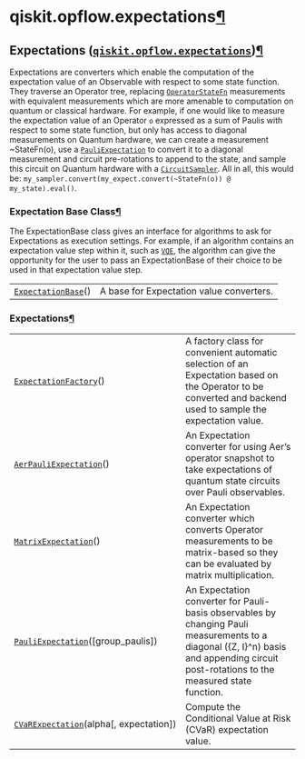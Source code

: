 <span id="qiskit-opflow-expectations" />

# qiskit.opflow\.expectations[¶](#module-qiskit.opflow.expectations "Permalink to this headline")

## Expectations ([`qiskit.opflow.expectations`](#module-qiskit.opflow.expectations "qiskit.opflow.expectations"))[¶](#expectations-qiskit-opflow-expectations "Permalink to this headline")

Expectations are converters which enable the computation of the expectation value of an Observable with respect to some state function. They traverse an Operator tree, replacing [`OperatorStateFn`](qiskit.opflow.state_fns.OperatorStateFn#qiskit.opflow.state_fns.OperatorStateFn "qiskit.opflow.state_fns.OperatorStateFn") measurements with equivalent measurements which are more amenable to computation on quantum or classical hardware. For example, if one would like to measure the expectation value of an Operator `o` expressed as a sum of Paulis with respect to some state function, but only has access to diagonal measurements on Quantum hardware, we can create a measurement \~StateFn(o), use a [`PauliExpectation`](qiskit.opflow.expectations.PauliExpectation#qiskit.opflow.expectations.PauliExpectation "qiskit.opflow.expectations.PauliExpectation") to convert it to a diagonal measurement and circuit pre-rotations to append to the state, and sample this circuit on Quantum hardware with a [`CircuitSampler`](qiskit.opflow.converters.CircuitSampler#qiskit.opflow.converters.CircuitSampler "qiskit.opflow.converters.CircuitSampler"). All in all, this would be: `my_sampler.convert(my_expect.convert(~StateFn(o)) @ my_state).eval()`.

### Expectation Base Class[¶](#expectation-base-class "Permalink to this headline")

The ExpectationBase class gives an interface for algorithms to ask for Expectations as execution settings. For example, if an algorithm contains an expectation value step within it, such as [`VQE`](qiskit.algorithms.VQE#qiskit.algorithms.VQE "qiskit.algorithms.VQE"), the algorithm can give the opportunity for the user to pass an ExpectationBase of their choice to be used in that expectation value step.

|                                                                                                                                                           |                                          |
| --------------------------------------------------------------------------------------------------------------------------------------------------------- | ---------------------------------------- |
| [`ExpectationBase`](qiskit.opflow.expectations.ExpectationBase#qiskit.opflow.expectations.ExpectationBase "qiskit.opflow.expectations.ExpectationBase")() | A base for Expectation value converters. |

### Expectations[¶](#expectations "Permalink to this headline")

|                                                                                                                                                                                |                                                                                                                                                                                          |
| ------------------------------------------------------------------------------------------------------------------------------------------------------------------------------ | ---------------------------------------------------------------------------------------------------------------------------------------------------------------------------------------- |
| [`ExpectationFactory`](qiskit.opflow.expectations.ExpectationFactory#qiskit.opflow.expectations.ExpectationFactory "qiskit.opflow.expectations.ExpectationFactory")()          | A factory class for convenient automatic selection of an Expectation based on the Operator to be converted and backend used to sample the expectation value.                             |
| [`AerPauliExpectation`](qiskit.opflow.expectations.AerPauliExpectation#qiskit.opflow.expectations.AerPauliExpectation "qiskit.opflow.expectations.AerPauliExpectation")()      | An Expectation converter for using Aer’s operator snapshot to take expectations of quantum state circuits over Pauli observables.                                                        |
| [`MatrixExpectation`](qiskit.opflow.expectations.MatrixExpectation#qiskit.opflow.expectations.MatrixExpectation "qiskit.opflow.expectations.MatrixExpectation")()              | An Expectation converter which converts Operator measurements to be matrix-based so they can be evaluated by matrix multiplication.                                                      |
| [`PauliExpectation`](qiskit.opflow.expectations.PauliExpectation#qiskit.opflow.expectations.PauliExpectation "qiskit.opflow.expectations.PauliExpectation")(\[group\_paulis])  | An Expectation converter for Pauli-basis observables by changing Pauli measurements to a diagonal (\{Z, I}^n) basis and appending circuit post-rotations to the measured state function. |
| [`CVaRExpectation`](qiskit.opflow.expectations.CVaRExpectation#qiskit.opflow.expectations.CVaRExpectation "qiskit.opflow.expectations.CVaRExpectation")(alpha\[, expectation]) | Compute the Conditional Value at Risk (CVaR) expectation value.                                                                                                                          |
